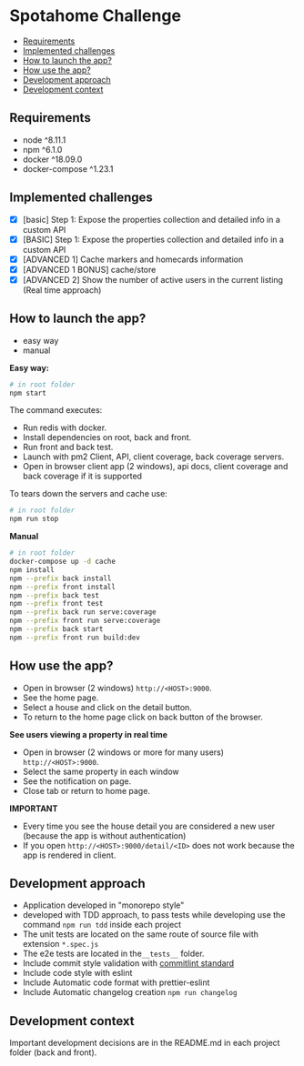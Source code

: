 # Spotahome Challenge

- [Requirements](#Requirements)
- [Implemented challenges](#Implemented-challenges)
- [How to launch the app?](#How-to-launch-the-app)
- [How use the app?](#How-use-the-app)
- [Development approach](#Development-approach)
- [Development context](#Development-context)

## Requirements

- node ^8.11.1
- npm ^6.1.0
- docker ^18.09.0
- docker-compose ^1.23.1

## Implemented challenges

- [x] [basic] Step 1: Expose the properties collection and detailed info in a custom API
- [x] [BASIC] Step 1: Expose the properties collection and detailed info in a custom API
- [x] [ADVANCED 1] Cache markers and homecards information
- [x] [ADVANCED 1 BONUS] cache/store
- [x] [ADVANCED 2] Show the number of active users in the current listing (Real time approach)

## How to launch the app?

- easy way
- manual

**Easy way:**

```bash
# in root folder
npm start

```

The command executes:

- Run redis with docker.
- Install dependencies on root, back and front.
- Run front and back test.
- Launch with pm2 Client, API, client coverage, back coverage servers.
- Open in browser client app (2 windows), api docs, client coverage and back coverage if it is supported

To tears down the servers and cache use:

```bash
# in root folder
npm run stop
```

**Manual**

```bash
# in root folder
docker-compose up -d cache
npm install
npm --prefix back install
npm --prefix front install
npm --prefix back test
npm --prefix front test
npm --prefix back run serve:coverage
npm --prefix front run serve:coverage
npm --prefix back start
npm --prefix front run build:dev
```

## How use the app?

- Open in browser (2 windows) `http://<HOST>:9000`.
- See the home page.
- Select a house and click on the detail button.
- To return to the home page click on back button of the browser.

**See users viewing a property in real time**

- Open in browser (2 windows or more for many users) `http://<HOST>:9000`.
- Select the same property in each window
- See the notification on page.
- Close tab or return to home page.

**IMPORTANT**

- Every time you see the house detail
  you are considered a new user (because the app is without authentication)
- If you open `http://<HOST>:9000/detail/<ID>` does not work because the app is rendered in client.

## Development approach

- Application developed in "monorepo style"
- developed with TDD approach, to pass tests while developing use the command `npm run tdd` inside each project
- The unit tests are located on the same route of source file with extension `*.spec.js`
- The e2e tests are located in the`__tests__` folder.
- Include commit style validation with [commitlint standard](https://github.com/marionebl/commitlint/tree/master/%40commitlint/config-conventional#type-enum)
- Include code style with eslint
- Include Automatic code format with prettier-eslint
- Include Automatic changelog creation `npm run changelog`

## Development context

Important development decisions are in the README.md in each project folder (back and front).
